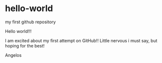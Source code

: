 # hello-world
my first github repository

Hello world!!!

I am excited about my first attempt on GitHub!!
Little nervous i must say, but hoping for the best!

Angelos
